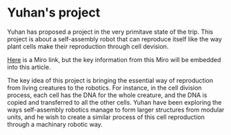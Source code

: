 # Yuhan's project

Yuhan has proposed a project in the very primitave state of the trip. This project is about a self-assembly robot that can reproduce itself like the way plant cells make their reproduction through cell devision. 

[Here](https://miro.com/welcomeonboard/Q096MVpCemJVVXhKeUNHWDlnRjlvdlMzY29oaDQzSnZLdmxYVFNvUWhjeUpKNHlsN1Fzc3Q5VEdtcFBtOWZKa1MzTFJXTnFYZnlGLzZOdmJmWXdESjJ5dXljcEVYVkJUcUk3Tlc2TXl1VGpOQ1NKdFJWYjFnQ0JSYy91cnhjYk9NakdSWkpBejJWRjJhRnhhb1UwcS9BPT0hdjE=?share_link_id=806799644284
) is a Miro link, but the key information from this Miro will be embedded into this article.

The key idea of this project is bringing the essential way of reproduction from living creatures to the robotics. For instance, in the cell division process, each cell has the DNA for the whole creature, and the DNA is copied and transferred to all the 
other cells. Yuhan have been exploring the ways self-assembly robotics manage to form larger structures from modular units, and he wish to create a similar process of this cell reproduction through a machinary robotic way. 

